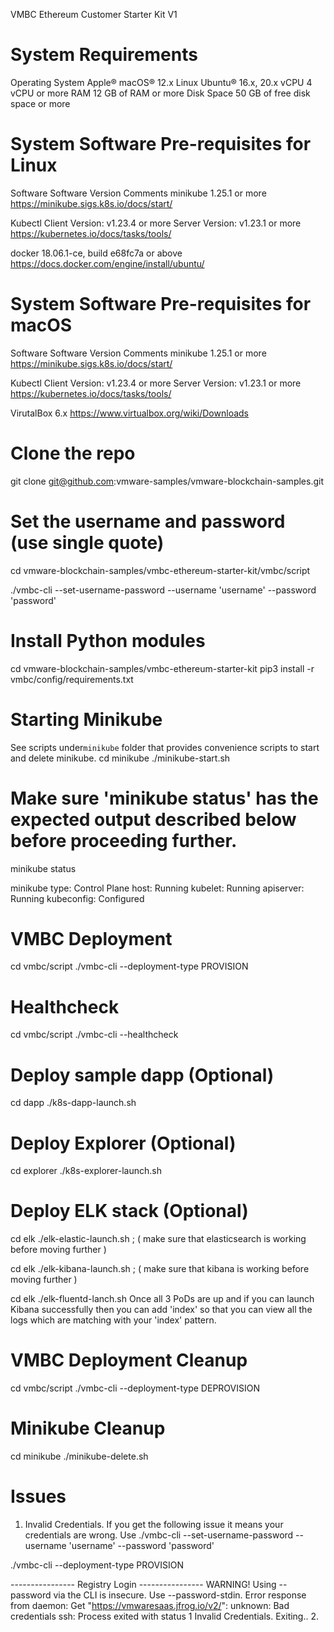 VMBC Ethereum Customer Starter Kit V1

# System Requirements 
Operating System	Apple® macOS® 12.x
Linux Ubuntu® 16.x, 20.x
vCPU	4 vCPU or more
RAM	12 GB of RAM or more
Disk Space	50 GB of free disk space or more

# System Software Pre-requisites for Linux
Software	Software Version	Comments
minikube	1.25.1 or more	https://minikube.sigs.k8s.io/docs/start/

Kubectl	Client Version: v1.23.4 or more
Server Version: v1.23.1 or more	https://kubernetes.io/docs/tasks/tools/ 

docker	18.06.1-ce, build e68fc7a or above	https://docs.docker.com/engine/install/ubuntu/ 


# System Software Pre-requisites for macOS
Software	Software Version	Comments
minikube	1.25.1 or more	https://minikube.sigs.k8s.io/docs/start/

Kubectl	Client Version: v1.23.4 or more
Server Version: v1.23.1 or more	https://kubernetes.io/docs/tasks/tools/ 

VirutalBox	6.x	https://www.virtualbox.org/wiki/Downloads 


# Clone the repo
git clone git@github.com:vmware-samples/vmware-blockchain-samples.git
# Set the username and password (use single quote)
cd vmware-blockchain-samples/vmbc-ethereum-starter-kit/vmbc/script

./vmbc-cli --set-username-password --username 'username' --password 'password'

# Install Python modules
cd vmware-blockchain-samples/vmbc-ethereum-starter-kit
pip3 install -r vmbc/config/requirements.txt
# Starting Minikube
See scripts under`minikube` folder that provides convenience scripts to start and delete minikube. 
cd minikube 
./minikube-start.sh
# Make sure 'minikube status' has the expected output described below before proceeding further.
minikube status 
 
minikube
type: Control Plane
host: Running
kubelet: Running
apiserver: Running
kubeconfig: Configured

# VMBC Deployment
cd vmbc/script 
./vmbc-cli --deployment-type PROVISION 

# Healthcheck
cd vmbc/script 
./vmbc-cli --healthcheck 
# Deploy sample dapp (Optional)
cd dapp 
./k8s-dapp-launch.sh

# Deploy Explorer (Optional)
cd explorer 
./k8s-explorer-launch.sh

# Deploy ELK stack (Optional)
cd elk
./elk-elastic-launch.sh ; ( make sure that elasticsearch is working before moving further )

cd elk
./elk-kibana-launch.sh ; ( make sure that kibana is working before moving further )

cd elk
./elk-fluentd-lanch.sh
Once all 3 PoDs are up and if you can launch Kibana successfully then you can add 'index' so that you can view all the logs which are matching with your 'index' pattern.


# VMBC Deployment Cleanup
cd vmbc/script 
./vmbc-cli --deployment-type DEPROVISION 

# Minikube Cleanup
cd minikube 
./minikube-delete.sh






# Issues
1.	Invalid Credentials. If you get the following issue it means your credentials are wrong. Use ./vmbc-cli --set-username-password --username 'username' --password 'password'

./vmbc-cli --deployment-type PROVISION

---------------- Registry Login ----------------
WARNING! Using --password via the CLI is insecure. Use --password-stdin.
Error response from daemon: Get "https://vmwaresaas.jfrog.io/v2/": unknown: Bad credentials
ssh: Process exited with status 1
Invalid Credentials. Exiting..
2.	
